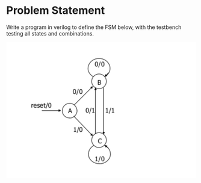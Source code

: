 # Problem Statement

Write a program in verilog to define the FSM below, with the testbench testing all states and combinations.

![FSM diagram](fsm.png)
